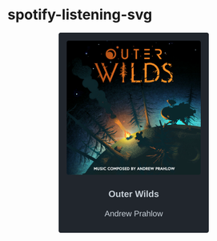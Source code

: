 # spotify-listening-svg

<!-- spotify-listening-svg-start -->
<p align="center"><img src="https://raw.githubusercontent.com/beam41/spotify-listening-svg/dev/top-song-1633192518900.svg" height="400"/></p>
<!-- spotify-listening-svg-end -->







